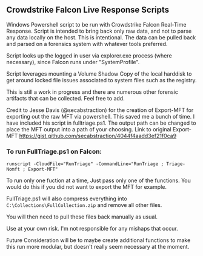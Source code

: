 ## Crowdstrike Falcon Live Response Scripts

 Windows Powershell script to be run with Crowdstrike Falcon Real-Time Response. Script is intended to bring back only raw data, and not to parse any data locally on the host. This is intentional. The data can be pulled back and parsed on a forensics system with whatever tools preferred.

Script looks up the logged in user via explorer.exe process (where necessary), since Falcon runs under "SystemProfile". 

Script leverages mounting a Volume Shadow Copy of the local harddisk to get around locked file issues associated to system files such as the registry.

This is still a work in progress and there are numerous other forensic artifacts that can be collected. Feel free to add.

Credit to Jesse Davis (@secabstraction) for the creation of Export-MFT for exporting out the raw MFT via powershell. This saved me a bunch of time. I have included his script in fulltriage.ps1. The output path can be changed to place the MFT output into a path of your choosing. Link to original Export-MFT https://gist.github.com/secabstraction/4044f4aadd3ef21f0ca9

### To run FullTriage.ps1 on Falcon:
```
runscript -CloudFile="RunTriage" -CommandLine="RunTriage ; Triage-Nomft ; Export-MFT"
```
To run only one fuction at a time, Just pass only one of the functions. You would do this if you did not want to export the MFT for example.


FullTriage.ps1 will also compress everything into ```C:\Collections\FullCollection.zip``` and remove all other files.

You will then need to pull these files back manually as usual.

Use at your own risk. I'm not responsible for any mishaps that occur.

Future Consideration will be to maybe create additional functions to make this run more modular, but doesn't really seem necessary at the moment.
